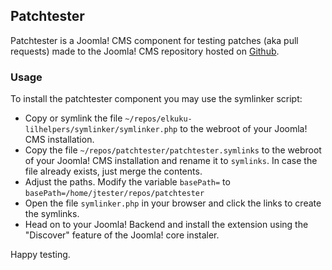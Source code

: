 ## Patchtester

Patchtester is a Joomla! CMS component for testing patches (aka pull requests) made to the Joomla! CMS repository hosted on [Github](https://github.com/joomla/joomla-cms).

### Usage

To install the patchtester component you may use the symlinker script:

* Copy or symlink the file ```~/repos/elkuku-lilhelpers/symlinker/symlinker.php``` to the webroot of your Joomla! CMS installation.
* Copy the file ```~/repos/patchtester/patchtester.symlinks``` to the webroot of your Joomla! CMS installation and rename it to ```symlinks```. In case the file already exists, just merge the contents.
* Adjust the paths. Modify the variable ```basePath=``` to ```basePath=/home/jtester/repos/patchtester```
* Open the file ```symlinker.php``` in your browser and click the links to create the symlinks.
* Head on to your Joomla! Backend and install the extension using the "Discover" feature of the Joomla! core instaler.

Happy testing.
